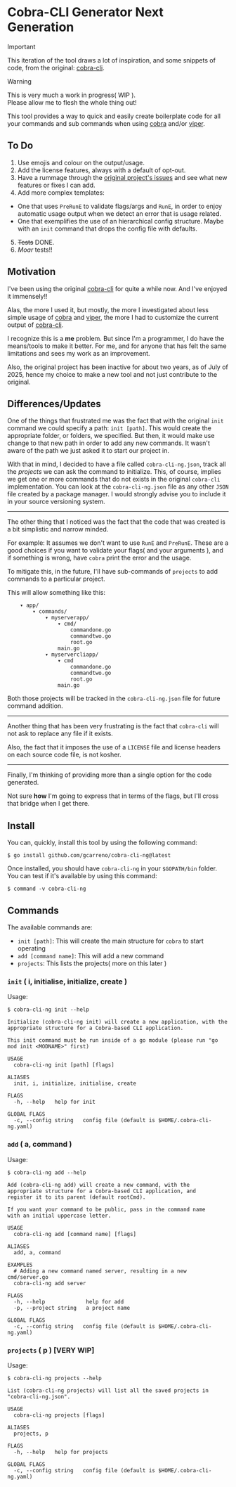 # Cobra-CLI Generator Next Generation

> [!IMPORTANT]
> This iteration of the tool draws a lot of inspiration, and some snippets of code, from the original: [cobra-cli](https://github.com/spf13/cobra-cli).

> [!WARNING]
> This is very much a work in progress( WIP ).\
> Please allow me to flesh the whole thing out!

This tool provides a way to quick and easily create boilerplate code for all your commands and sub commands when using [cobra](https://github.com/spf13/cobra) and/or [viper](https://github.com/spf13/viper).

## To Do

1. Use emojis and colour on the output/usage.
2. Add the license features, always with a default of opt-out.
3. Have a rummage through the [original project's issues](https://github.com/spf13/cobra-cli/issues) and see what new features or fixes I can add.
4. Add more complex templates:
  - One that uses `PreRunE` to validate flags/args and `RunE`, in order to enjoy automatic usage output when we detect an error that is usage related.
  - One that exemplifies the use of an hierarchical config structure. Maybe with an `init` command that drops the config file with defaults.
5. ~~Tests~~ DONE.
6. _Moar_ tests!!

## Motivation

I've been using the original [cobra-cli](https://github.com/spf13/cobra-cli) for quite a while now. And I've enjoyed it immensely!!

Alas, the more I used it, but mostly, the more I investigated about less simple usage of [cobra](https://github.com/spf13/cobra) and [viper](https://github.com/spf13/viper), the more I had to customize the current output of [cobra-cli](https://github.com/spf13/cobra-cli).

I recognize this is a **me** problem. But since I'm a programmer, I do have the means/tools to make it better. For me, and for anyone that has felt the same limitations and sees my work as an improvement.

Also, the original project has been inactive for about two years, as of July of 2025, hence my choice to make a new tool and not just contribute to the original.

## Differences/Updates

One of the things that frustrated me was the fact that with the original `init` command we could specify a path: `init [path]`.
This would create the appropriate folder, or folders, we specified. But then, it would make use change to that new path in order to add any new commands. It wasn't aware of the path we just asked it to start our project in.

With that in mind, I decided to have a file called `cobra-cli-ng.json`, track all the _projects_ we can ask the command to initialize. This, of course, implies we get one or more commands that do not exists in the original `cobra-cli` implementation. You can look at the `cobra-cli-ng.json` file as any other `JSON` file created by a package manager. I would strongly advise you to include it in your source versioning system.

---

The other thing that I noticed was the fact that the code that was created is a bit simplistic and narrow minded.

For example: It assumes we don't want to use `RunE` and `PreRunE`. These are a good choices if you want to validate your flags( and your arguments ), and if something is wrong, have `cobra` print the error and the usage.

To mitigate this, in the future, I'll have sub-commands of `projects` to add commands to a particular project.

This will allow something like this:
```
    ▾ app/
        ▾ commands/
            ▾ myserverapp/
                ▾ cmd/
                    commandone.go
                    commandtwo.go
                    root.go
                main.go
            ▾ myservercliapp/
                ▾ cmd
                    commandone.go
                    commandtwo.go                    
                    root.go
                main.go
```

Both those projects will be tracked in the `cobra-cli-ng.json` file for future command addition.

---

Another thing that has been very frustrating is the fact that `cobra-cli` will not ask to replace any file if it exists.

Also, the fact that it imposes the use of a `LICENSE` file and license headers on each source code file, is not kosher.

---

Finally, I'm thinking of providing more than a single option for the code generated.

Not sure **how** I'm going to express that in terms of the flags, but I'll cross that bridge when I get there.

## Install

You can, quickly, install this tool by using the following command:
```console
$ go install github.com/gcarreno/cobra-cli-ng@latest
```

Once installed, you should have `cobra-cli-ng` in your `$GOPATH/bin` folder. You can test if it's available by using this command:
```console
$ command -v cobra-cli-ng
```

## Commands

The available commands are:
- `init [path]`: This will create the main structure for `cobra` to start operating
- `add [command name]`: This will add a new command
- `projects`: This lists the projects( more on this later )

### `init` ( i, initialise, initialize, create )

Usage:
```console
$ cobra-cli-ng init --help

Initialize (cobra-cli-ng init) will create a new application, with the 
appropriate structure for a Cobra-based CLI application.

This init command must be run inside of a go module (please run "go mod init <MODNAME>" first)

USAGE
  cobra-cli-ng init [path] [flags]

ALIASES
  init, i, initialize, initialise, create

FLAGS
  -h, --help   help for init

GLOBAL FLAGS
  -c, --config string   config file (default is $HOME/.cobra-cli-ng.yaml)
```

### `add` ( a, command )

Usage:
```console
$ cobra-cli-ng add --help

Add (cobra-cli-ng add) will create a new command, with the 
appropriate structure for a Cobra-based CLI application, and 
register it to its parent (default rootCmd).

If you want your command to be public, pass in the command name
with an initial uppercase letter.

USAGE
  cobra-cli-ng add [command name] [flags]

ALIASES
  add, a, command

EXAMPLES
  # Adding a new command named server, resulting in a new cmd/server.go
  cobra-cli-ng add server

FLAGS
  -h, --help             help for add
  -p, --project string   a project name

GLOBAL FLAGS
  -c, --config string   config file (default is $HOME/.cobra-cli-ng.yaml)
```

### `projects` ( p ) [VERY WIP]

Usage:
```console
$ cobra-cli-ng projects --help

List (cobra-cli-ng projects) will list all the saved projects in "cobra-cli-ng.json".

USAGE
  cobra-cli-ng projects [flags]

ALIASES
  projects, p

FLAGS
  -h, --help   help for projects

GLOBAL FLAGS
  -c, --config string   config file (default is $HOME/.cobra-cli-ng.yaml)
```